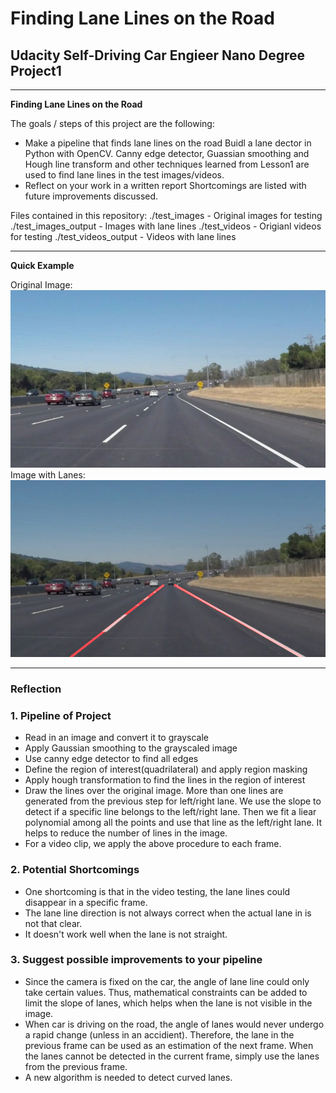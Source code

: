 # **Finding Lane Lines on the Road** 

## Udacity Self-Driving Car Engieer Nano Degree Project1
---

**Finding Lane Lines on the Road**

The goals / steps of this project are the following:
* Make a pipeline that finds lane lines on the road
  Buidl a lane dector in Python with OpenCV. Canny edge detector, Guassian smoothing and Hough line transform and other techniques learned from Lesson1 are used to find lane lines in the test images/videos.
* Reflect on your work in a written report
  Shortcomings are listed with future improvements discussed.

Files contained in this repository:
  ./test_images - Original images for testing
  ./test_images_output - Images with lane lines 
  ./test_videos - Origianl videos for testing
  ./test_videos_output - Videos with lane lines
  
---

**Quick Example**

Original Image:
![](./test_images/solidWhiteCurve.jpg)
Image with Lanes:
![](./test_images_output/solidWhiteCurve.jpg)

---

### Reflection

### 1. Pipeline of Project
* Read in an image and convert it to grayscale
* Apply Gaussian smoothing to the grayscaled image
* Use canny edge detector to find all edges
* Define the region of interest(quadrilateral) and apply region masking
* Apply hough transformation to find the lines in the region of interest
* Draw the lines over the original image. More than one lines are generated from the previous step for left/right lane. We use the slope to detect if a specific line belongs to the left/right lane. Then we fit a liear polynomial among all the points and use that line as the left/right lane. It helps to reduce the number of lines in the image.
* For a video clip, we apply the above procedure to each frame.

### 2. Potential Shortcomings

* One shortcoming is that in the video testing, the lane lines could disappear in a specific frame. 
* The lane line direction is not always correct when the actual lane in is not that clear.
* It doesn't work well when the lane is not straight.

### 3. Suggest possible improvements to your pipeline

* Since the camera is fixed on the car, the angle of lane line could only take certain values. Thus, mathematical constraints can be added to limit the slope of lanes, which helps when the lane is not visible in the image.
* When car is driving on the road, the angle of lanes would never undergo a rapid change (unless in an accidient). Therefore, the lane in the previous frame can be used as an estimation of the next frame. When the lanes cannot be detected in the current frame, simply use the lanes from the previous frame.
* A new algorithm is needed to detect curved lanes.
